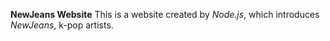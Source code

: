 **NewJeans Website**
This is a website created by *Node.js*, which introduces *NewJeans*, k-pop artists.
